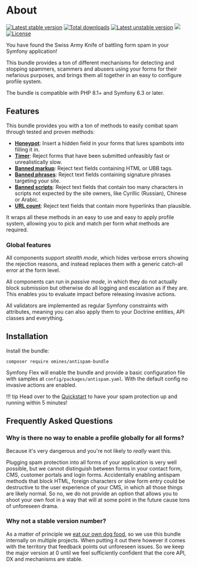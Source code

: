 # About

<a href="https://packagist.org/packages/omines/antispam-bundle" class="no-after"><img alt="Latest stable version" src="https://poser.pugx.org/omines/antispam-bundle/version" /></a>
<a href="https://packagist.org/packages/omines/antispam-bundle" class="no-after"><img alt="Total downloads" src="https://poser.pugx.org/omines/antispam-bundle/downloads" /></a>
<a href="https://packagist.org/packages/omines/antispam-bundle" class="no-after"><img alt="Latest unstable version" src="https://poser.pugx.org/omines/antispam-bundle/v/unstable" /></a>
<a href="https://codecov.io/gh/omines/antispam-bundle" class="no-after"><img src="https://codecov.io/gh/omines/antispam-bundle/graph/badge.svg?token=634ZQ8EQ7A"/></a>
<a href="https://packagist.org/packages/omines/antispam-bundle" class="no-after"><img alt="License" src="https://poser.pugx.org/omines/antispam-bundle/license" /></a>

You have found the Swiss Army Knife of battling form spam in your Symfony application!

This bundle provides a ton of different mechanisms for detecting and stopping spammers,
scammers and abusers using your forms for their nefarious purposes, and brings them
all together in an easy to configure profile system.

The bundle is compatible with PHP 8.1+ and Symfony 6.3 or later.

## Features

This bundle provides you with a ton of methods to easily combat spam through tested and
proven methods:

- **[Honeypot](form/honeypot.md)**: Insert a hidden field in your forms that lures spambots into filling it in.
- **[Timer](form/submit_timer.md)**: Reject forms that have been submitted unfeasibly fast or unrealistically slow.
- **[Banned markup](validator/banned_markup.md)**: Reject text fields containing HTML or UBB tags.
- **[Banned phrases](validator/banned_phrases.md)**: Reject text fields containing signature phrases targeting your site.
- **[Banned scripts](validator/banned_scripts.md)**: Reject text fields that contain too many characters in scripts not
    expected by the site owners, like Cyrillic (Russian), Chinese or Arabic.
- **[URL count](validator/url_count.md)**: Reject text fields that contain more hyperlinks than plausible.

It wraps all these methods in an easy to use and easy to apply profile system, allowing
you to pick and match per form what methods are required.

### Global features

All components support *stealth mode*, which hides verbose errors showing the rejection
reasons, and instead replaces them with a generic catch-all error at the form level.

All components can run in *passive mode*, in which they do not actually block submission
but otherwise do all logging and escalation as if they are. This enables you to evaluate
impact before releasing invasive actions.

All validators are implemented as regular Symfony constraints with attributes, meaning
you can also apply them to your Doctrine entities, API classes and everything.

## Installation

Install the bundle:
```shell
composer require omines/antispam-bundle
```

Symfony Flex will enable the bundle and provide a basic configuration file with samples
at `config/packages/antispam.yaml`. With the default config no invasive actions are enabled.

!!! tip
    Head over to the [Quickstart](quickstart.md) to have your spam protection up and running
    within 5 minutes!

## Frequently Asked Questions

### Why is there no way to enable a profile globally for all forms?

Because it's very dangerous and you're not likely to *really* want this.

Plugging spam protection into all forms of your application is very well possible,
but we cannot distinguish between forms in your contact form, CMS, customer portals
and login forms. Accidentally enabling antispam methods that block HTML, foreign
characters or slow form entry could be destructive to the user experience of your
CMS, in which all those things are likely normal. So no, we do not provide an option
that allows you to shoot your own foot in a way that will at some point in the future
cause tons of unforeseen drama.

### Why not a stable version number?

As a matter of principle we [eat our own dog food](https://en.wikipedia.org/wiki/Eating_your_own_dog_food),
so we use this bundle internally on multiple projects. When putting it out there however it
comes with the territory that feedback points out unforeseen issues. So we keep the major
version at 0 until we feel sufficiently confident that the core API, DX and mechanisms
are stable.
